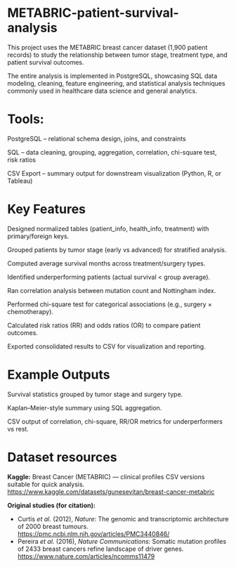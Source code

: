 # METABRIC-patient-survival-analysis
This project uses the METABRIC breast cancer dataset (1,900 patient records) to study the relationship between tumor stage, treatment type, and patient survival outcomes.

The entire analysis is implemented in PostgreSQL, showcasing SQL data modeling, cleaning, feature engineering, and statistical analysis techniques commonly used in healthcare data science and general analytics.

# Tools:
PostgreSQL – relational schema design, joins, and constraints

SQL – data cleaning, grouping, aggregation, correlation, chi-square test, risk ratios

CSV Export – summary output for downstream visualization (Python, R, or Tableau)

# Key Features
Designed normalized tables (patient_info, health_info, treatment) with primary/foreign keys.

Grouped patients by tumor stage (early vs advanced) for stratified analysis.

Computed average survival months across treatment/surgery types.

Identified underperforming patients (actual survival < group average).

Ran correlation analysis between mutation count and Nottingham index.

Performed chi-square test for categorical associations (e.g., surgery × chemotherapy).

Calculated risk ratios (RR) and odds ratios (OR) to compare patient outcomes.

Exported consolidated results to CSV for visualization and reporting.

# Example Outputs
Survival statistics grouped by tumor stage and surgery type.

Kaplan–Meier-style summary using SQL aggregation.

CSV output of correlation, chi-square, RR/OR metrics for underperformers vs rest.

# Dataset resources 

**Kaggle:** Breast Cancer (METABRIC) — clinical profiles CSV versions suitable for quick analysis.  
  https://www.kaggle.com/datasets/gunesevitan/breast-cancer-metabric

  **Original studies (for citation):**
- Curtis *et al.* (2012), *Nature*: The genomic and transcriptomic architecture of 2000 breast tumours.  
  https://pmc.ncbi.nlm.nih.gov/articles/PMC3440846/
- Pereira *et al.* (2016), *Nature Communications*: Somatic mutation profiles of 2433 breast cancers refine landscape of driver genes.  
  https://www.nature.com/articles/ncomms11479
